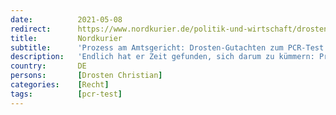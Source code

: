 ```yaml
---
date:          2021-05-08
redirect:      https://www.nordkurier.de/politik-und-wirtschaft/drosten-gutachten-zum-pcr-test-laesst-fragen-offen-0843454005.html
title:         Nordkurier
subtitle:      'Prozess am Amtsgericht: Drosten-Gutachten zum PCR-Test lässt Fragen offen'
description:   'Endlich hat er Zeit gefunden, sich darum zu kümmern: Prof. Christian Drosten hat das von ihm geforderte Gutachten zum PCR-Test am Amtsgericht Heidelberg eingereicht. Wohl noch nicht das Ende vom Lied.'
country:       DE
persons:       [Drosten Christian]
categories:    [Recht]
tags:          [pcr-test]
---
```

